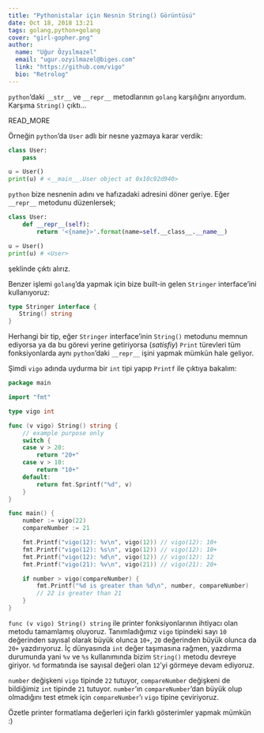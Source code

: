 ```yaml
---
title: "Pythonistalar için Nesnin String() Görüntüsü"
date: Oct 18, 2018 13:21
tags: golang,python+golang
cover: "girl-gopher.png"
author:
  name: "Uğur Özyılmazel"
  email: "ugur.ozyilmazel@biges.com"
  link: "https://github.com/vigo"
  bio: "Retrolog"
---
```


`python`’daki `__str__` ve `__repr__` metodlarının `golang` karşılığını
arıyordum. Karşıma `String()` çıktı...

READ_MORE

Örneğin `python`’da `User` adlı bir nesne yazmaya karar verdik:

```python
class User:
    pass

u = User()
print(u) # <__main__.User object at 0x10c92d940>
```

`python` bize nesnenin adını ve hafızadaki adresini döner geriye. Eğer `__repr__`
metodunu düzenlersek;

```python
class User:
    def __repr__(self):
        return '<{name}>'.format(name=self.__class__.__name__)

u = User()
print(u) # <User>
```

şeklinde çıktı alırız.

Benzer işlemi `golang`’da yapmak için bize built-in gelen `Stringer` interface’ini
kullanıyoruz:

```go
type Stringer interface {
   String() string
}
```

Herhangi bir tip, eğer `Stringer` interface’inin `String()` metodunu memnun
ediyorsa ya da bu görevi yerine getiriyorsa (*satisfiy*) `Print` türevleri
tüm fonksiyonlarda aynı `python`’daki `__repr__` işini yapmak mümkün hale
geliyor.

Şimdi `vigo` adında uydurma bir `int` tipi yapıp `Printf` ile çıktıya bakalım:

```go
package main

import "fmt"

type vigo int

func (v vigo) String() string {
	// example purpose only
    switch {
	case v > 20:
		return "20+"
	case v > 10:
		return "10+"
	default:
		return fmt.Sprintf("%d", v)
	}
}

func main() {
	number := vigo(22)
	compareNumber := 21

	fmt.Printf("vigo(12): %v\n", vigo(12)) // vigo(12): 10+
	fmt.Printf("vigo(12): %s\n", vigo(12)) // vigo(12): 10+
	fmt.Printf("vigo(12): %d\n", vigo(12)) // vigo(12): 12
	fmt.Printf("vigo(21): %v\n", vigo(21)) // vigo(21): 20+

	if number > vigo(compareNumber) {
		fmt.Printf("%d is greater than %d\n", number, compareNumber)
		// 22 is greater than 21
	}
}
```

`func (v vigo) String() string` ile printer fonksiyonlarının ihtiyacı olan
metodu tamamlamış oluyoruz. Tanımladığımız `vigo` tipindeki sayı `10` değerinden
sayısal olarak büyük olunca `10+`, `20` değerinden büyük olunca da `20+`
yazdırıyoruz. İç dünyasında `int` değer taşımasına rağmen, yazdırma durumunda
yani `%v` ve `%s` kullanımında bizim `String()` metodu devreye giriyor. `%d`
formatında ise sayısal değeri olan `12`’yi görmeye devam ediyoruz.

`number` değişkeni `vigo` tipinde `22` tutuyor, `compareNumber` değişkeni de
bildiğimiz `int` tipinde `21` tutuyor. `number`’ın `compareNumber`’dan
büyük olup olmadığını test etmek için `compareNumber`’ı `vigo` tipine çeviriyoruz.

Özetle printer formatlama değerleri için farklı gösterimler yapmak mümkün :)

